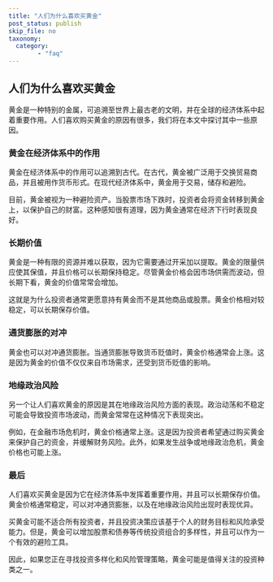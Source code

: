 ```yaml
---
title: "人们为什么喜欢买黄金"
post_status: publish
skip_file: no
taxonomy:
  category:
        - "faq"
---
```


## 人们为什么喜欢买黄金

黄金是一种特别的金属，可追溯至世界上最古老的文明，并在全球的经济体系中起着重要作用。人们喜欢购买黄金的原因有很多，我们将在本文中探讨其中一些原因。

### 黄金在经济体系中的作用

黄金在经济体系中的作用可以追溯到古代。在古代，黄金被广泛用于交换贸易商品，并且被用作货币形式。在现代经济体系中，黄金用于交易，储存和避险。

目前，黄金被视为一种避险资产。当股票市场下跌时，投资者会将资金转移到黄金上，以保护自己的财富。这种感知很有道理，因为黄金通常在经济下行时表现良好。

### 长期价值

黄金是一种有限的资源并难以获取，因为它需要通过开采加以提取。黄金的限量供应使其保值，并且价格可以长期保持稳定。尽管黄金价格会因市场供需而波动，但长期下看，黄金的价值常常会增加。

这就是为什么投资者通常更愿意持有黄金而不是其他商品或股票。黄金价格相对较稳定，可以长期保存价值。

### 通货膨胀的对冲

黄金也可以对冲通货膨胀。当通货膨胀导致货币贬值时，黄金价格通常会上涨。这是因为黄金的价值不仅仅来自市场需求，还受到货币贬值的影响。

### 地缘政治风险

另一个让人们喜欢黄金的原因是其在地缘政治风险方面的表现。政治动荡和不稳定可能会导致投资市场波动，而黄金常常在这种情况下表现突出。

例如，在金融市场危机时，黄金价格通常上涨。这是因为投资者希望通过购买黄金来保护自己的资金，并缓解财务风险。此外，如果发生战争或地缘政治危机，黄金价格也可能上涨。

### 最后

人们喜欢买黄金是因为它在经济体系中发挥着重要作用，并且可以长期保存价值。黄金价格通常稳定，可以对冲通货膨胀，以及在地缘政治风险出现时表现优异。

买黄金可能不适合所有投资者，并且投资决策应该基于个人的财务目标和风险承受能力。但是，黄金可以增加股票和债券等传统投资组合的多样性，并且可以作为一个有效的避险工具。

因此，如果您正在寻找投资多样化和风险管理策略，黄金可能是值得关注的投资种类之一。
